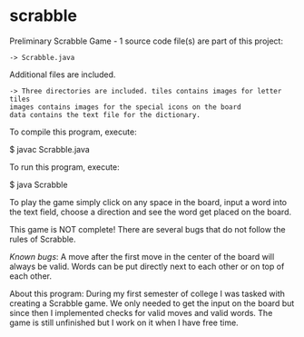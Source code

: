 # scrabble
Preliminary Scrabble Game - 1 source code file(s) are part of this project:

	-> Scrabble.java

Additional files are included. 


	-> Three directories are included. tiles contains images for letter tiles
	images contains images for the special icons on the board
	data contains the text file for the dictionary.
	
To compile this program, execute:

$ javac Scrabble.java

To run this program, execute:

$ java Scrabble

To play the game simply click on any space in the board, input a word into the text field, 
choose a direction and see the word get placed on the board.

This game is NOT complete! There are several bugs that do not follow the rules of Scrabble.

*Known bugs*:
	A move after the first move in the center of the board will always be valid.
	Words can be put directly next to each other or on top of each other.

About this program: 
During my first semester of college I was tasked with creating a Scrabble game. We only needed to
get the input on the board but since then I implemented checks for valid moves and valid words.
The game is still unfinished but I work on it when I have free time.

